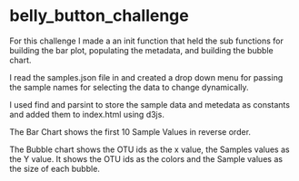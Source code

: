 # belly_button_challenge
For this challenge I made a an init function that held the sub functions for building the bar plot, populating the metadata, and building the bubble chart.

I read the samples.json file in and created a drop down menu for passing the sample names for selecting the data to change dynamically.

I used find and parsint to store the sample data and metedata as constants and added them to index.html using d3js.

The Bar Chart shows the first 10 Sample Values in reverse order.

The Bubble chart shows the OTU ids as the x value, the Samples values as the Y value. It shows the OTU ids as the colors and the Sample values as the size of each bubble.